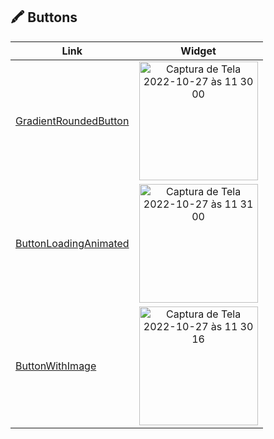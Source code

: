 

## 🖍 Buttons



| Link   | Widget |
| ------------- | :----------: | 
| [GradientRoundedButton](https://github.com/VinniciusJesus/flutter-catalog/blob/master/lib/buttons/gradient_rounded_button.dart) | <img width="190" alt="Captura de Tela 2022-10-27 às 11 30 00" src="https://user-images.githubusercontent.com/57817746/198318346-a98eeff6-4ea1-4607-b189-29606247caac.png">|
| [ButtonLoadingAnimated](https://github.com/VinniciusJesus/flutter-catalog/blob/master/lib/buttons/button_loading_animated.dart) | <img width="190" alt="Captura de Tela 2022-10-27 às 11 31 00" src="https://user-images.githubusercontent.com/57817746/198317681-9a5b6bf3-847a-44c7-b127-e861679cb280.png">|
| [ButtonWithImage](https://github.com/VinniciusJesus/flutter-catalog/blob/master/lib/buttons/button_with_image.dart) | <img width="190" alt="Captura de Tela 2022-10-27 às 11 30 16" src="https://user-images.githubusercontent.com/57817746/198322361-19d3c6e7-99fc-4499-ad91-77dc97f2d6c2.png">|
